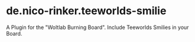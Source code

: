 de.nico-rinker.teeworlds-smilie
===============================

A Plugin for the "Woltlab Burning Board". Include Teeworlds Smilies in your Board.
